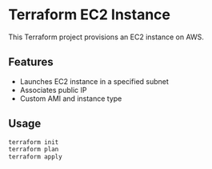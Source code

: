 # Terraform EC2 Instance

This Terraform project provisions an EC2 instance on AWS.

## Features
- Launches EC2 instance in a specified subnet
- Associates public IP
- Custom AMI and instance type

## Usage

```bash
terraform init
terraform plan
terraform apply
